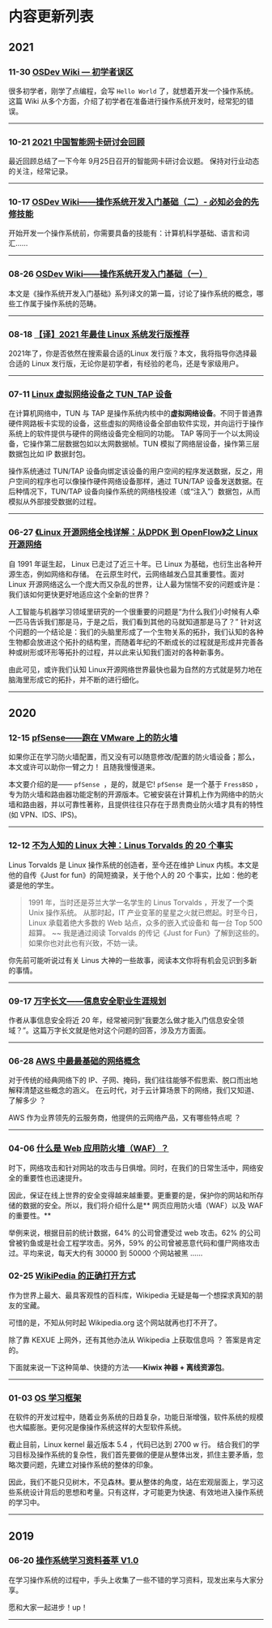 # 内容更新列表

## 2021
### 11-30 [ OSDev Wiki — 初学者误区](osdev/OSDevWiki-BeginnerMistakes.md)

很多初学者，刚学了点编程，会写 `Hello World` 了，就想着开发一个操作系统。这篇 Wiki 从多个方面，介绍了初学者在准备进行操作系统开发时，经常犯的错误。

---



### 10-21 [2021 中国智能网卡研讨会回顾](net/2021_SmartNIC_Conference.md)

最近回顾总结了一下今年 9月25日召开的智能网卡研讨会议题。
保持对行业动态的关注，经常记录。

---


### 10-17 [OSDev Wiki——操作系统开发入门基础（二）- 必知必会的先修技能](osdev/OSDevWiki-Required_Knowledge.md)

开始开发一个操作系统前，你需要具备的技能有：计算机科学基础、语言和词汇……

---

### 08-26 [OSDev Wiki——操作系统开发入门基础（一）](osdev/OSDevWiki-BasicInformation-Introduction.md)

本文是《操作系统开发入门基础》系列译文的第一篇，讨论了操作系统的概念，哪些工作属于操作系统的范畴。

---

### 08-18 [【译】2021 年最佳 Linux 系统发行版推荐](osdev/2021_best-linux-distro.md)

2021年了，你是否依然在搜索最合适的Linux 发行版？本文，我将指导你选择最合适的 Linux 发行版，无论你是初学者，有经验的老鸟，还是专家级用户。

---

### 07-11 [Linux 虚拟网络设备之 TUN_TAP 设备](net/linux_tun_tap.md)

在计算机网络中，TUN 与 TAP 是操作系统内核中的**虚拟网络设备**。不同于普通靠硬件网路板卡实现的设备，这些虚拟的网络设备全部由软件实现，并向运行于操作系统上的软件提供与硬件的网络设备完全相同的功能。
TAP 等同于一个以太网设备，它操作第二层数据包如以太网数据帧。TUN 模拟了网络层设备，操作第三层数据包比如 IP 数据封包。

操作系统通过 TUN/TAP 设备向绑定该设备的用户空间的程序发送数据，反之，用户空间的程序也可以像操作硬件网络设备那样，通过 TUN/TAP 设备发送数据。在后种情况下，TUN/TAP 设备向操作系统的网络栈投递（或“注入”）数据包，从而模拟从外部接受数据的过程。

---

### 06-27 [《Linux 开源网络全栈详解：从DPDK 到 OpenFlow》之 Linux 开源网络](net/linux_opensource_network.md)

自 1991 年诞生起， Linux 已走过了近三十年。已 Linux 为基础，也衍生出各种开源生态，例如网络和存储。
在云原生时代，云网络越发凸显其重要性。面对 Linux 开源网络这么一个庞大而又杂乱的世界，让人最为惴惴不安的问题或许是：我们该如何更快更好地适应这个全新的世界？

人工智能与机器学习领域里研究的一个很重要的问题是“为什么我们小时候有人牵一匹马告诉我们那是马，于是之后，我们看到其他的马就知道那是马了？”
针对这个问题的一个结论是：我们的头脑里形成了一个生物关系的拓扑，我们认知的各种生物都会放进这个拓扑的结构里，而随着年纪的不断成长的过程就是形成并完善各种或树形或环形等拓扑的过程，并以此来认知我们面对的各种新事务。

由此可见，或许我们认知 Linux开源网络世界最快也最为自然的方式就是努力地在脑海里形成它的拓扑，并不断的进行细化。

---

## 2020

### 12-15 [pfSense——跑在 VMware 上的防火墙](cybersecurity/pfSense_firewall_on_VM.md)

如果你正在学习防火墙配置，而又没有可以随意修改/配置的防火墙设备；那么，本文或许可以助你一臂之力！
且随我慢慢道来。

本文要介绍的是—— `pfSense`  ，是的，就是它!
`pfSense`  是一个基于 `FressBSD` ，专为防火墙和路由器功能定制的开源版本。它被安装在计算机上作为网络中的防火墙和路由器，并以可靠性著称，且提供往往只存在于昂贵商业防火墙才具有的特性(如 VPN、IDS、IPS)。

---

### 12-12 [不为人知的 Linux 大神：Linus Torvalds 的 20 个事实](talking/20_facts_about_Linus_Torvalds.md)

Linus Torvalds 是 Linux 操作系统的创造者，至今还在维护 Linux 内核。本文是他的自传《Just for fun》的简短摘录，关于他个人的 20 个事实，比如：他的老婆是他的学生。


> 1991 年，当时还是芬兰大学一名学生的  Linus Torvalds ，开发了一个类 Unix 操作系统。
> 从那时起，IT 产业变革的星星之火就已燃起。时至今日，Linux 承载着绝大多数的 Web 站点，众多的嵌入式设备和 每一台 Top 500 超算。
> ~~
> 我是通过阅读 Torvalds 的传记《Just for Fun》了解到这些的。如果你也对此也有兴致，不妨一读。

你先前可能听说过有关 Linus 大神的一些故事，阅读本文你将有机会见识到多新的事情。

---

### 09-17 [万字长文——信息安全职业生涯规划](cybersecurity/cybersecurity_career.md)

作者从事信息安全将近 20 年，经常被问到”我要怎么做才能入门信息安全领域？”。这篇万字长文就是他对这个问题的回答，涉及方方面面。


---


### 06-28 [AWS 中最最基础的网络概念](net/basic_aws_network_concepts.md)

对于传统的经典网络下的 IP、子网、掩码，我们往往能够不假思索、脱口而出地解释清楚这些概念的涵义。
在云时代，对于云计算场景下的网络，我们又知道、了解多少 ？

AWS 作为业界领先的云服务商，他提供的云网络产品，又有哪些特点呢 ？

---

### 04-06 [什么是 Web 应用防火墙（WAF）？](cybersecurity/what_is_waf.md)

时下，网络攻击和针对网站的攻击与日俱增。同时，在我们的日常生活中，网络安全的重要性也迅速提升。

因此，保证在线上世界的安全变得越来越重要。更重要的是，保护你的网站和所存储的数据的安全。所以，我们将介绍什么是** 网页应用防火墙（WAF）以及 WAF 的重要性。**

举例来说，根据目前的统计数据，64% 的公司曾遭受过 web 攻击。62% 的公司曾被钓鱼或是社会工程学攻击。另外，59%  的公司曾被恶意代码和僵尸网络攻击过。平均来说，每天大约有 30000 到 50000 个网站被黑 ……

### 02-25 [WikiPedia 的正确打开方式](talking/open_WikiPedia_in_correct_way.md)

作为世界上最大、最具客观性的百科库，Wikipedia 无疑是每一个想探求真知的朋友的宝藏。

可惜的是，不知从何时起 Wikipedia.org 这个网站就再也打不开了。

除了靠 KEXUE 上网外，还有其他办法从 Wikipedia 上获取信息吗 ？ 答案是肯定的。

下面就来说一下这种简单、快捷的方法——**Kiwix 神器 + 离线资源包**。

---

### 01-03 [OS 学习框架](osdev/os_study_structure.md)

在软件的开发过程中，随着业务系统的日趋复杂，功能日渐增强，软件系统的规模也大幅膨胀。更何况是像操作系统这样的大型软件系统。

截止目前，Linux kernel 最近版本 5.4 ，代码已达到 2700 w 行。
结合我们的学习目标及操作系统的复杂性，我们首先要做的便是从整体出发，抓住主要矛盾，忽略次要问题，先建立对操作系统的整体的印象。

因此，我们不能只见树木，不见森林。要从整体的角度，站在宏观层面上，学习这些系统设计背后的思想和考量。只有这样，才可能更为快速、有效地进入操作系统的学习中。


---



## 2019 

### 06-20 [操作系统学习资料荟萃 V1.0](osdev/os-res_v1.0.md)

在学习操作系统的过程中，手头上收集了一些不错的学习资料，现发出来与大家分享。

愿和大家一起进步！up！

---

 